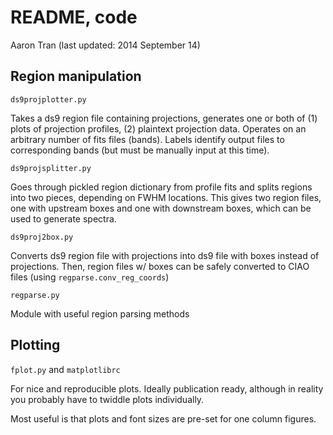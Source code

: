 README, code
============

Aaron Tran
(last updated: 2014 September 14)

Region manipulation
-------------------

`ds9projplotter.py`

Takes a ds9 region file containing projections, generates one or both of
(1) plots of projection profiles, (2) plaintext projection data.
Operates on an arbitrary number of fits files (bands).  Labels identify output
files to corresponding bands (but must be manually input at this time).

`ds9projsplitter.py`

Goes through pickled region dictionary from profile fits and splits regions
into two pieces, depending on FWHM locations.  This gives two region files, one
with upstream boxes and one with downstream boxes, which can be used to
generate spectra.

`ds9proj2box.py`

Converts ds9 region file with projections into ds9 file with boxes instead
of projections.  Then, region files w/ boxes can be safely converted to CIAO
files (using `regparse.conv_reg_coords`)

`regparse.py`

Module with useful region parsing methods

Plotting
--------

`fplot.py` and `matplotlibrc`

For nice and reproducible plots.  Ideally publication ready, although
in reality you probably have to twiddle plots individually.

Most useful is that plots and font sizes are pre-set for one column figures.


